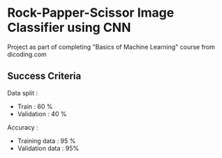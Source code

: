 # Rock-Papper-Scissor Image Classifier using CNN
Project as part of completing "Basics of Machine Learning" course from dicoding.com

## Success Criteria
Data split :
* Train : 60 %
* Validation : 40 %

Accuracy :
* Training data : 95 %
* Validation data : 95%
